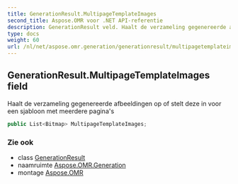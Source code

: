 ```yaml
---
title: GenerationResult.MultipageTemplateImages
second_title: Aspose.OMR voor .NET API-referentie
description: GenerationResult veld. Haalt de verzameling gegenereerde afbeeldingen op of stelt deze in voor een sjabloon met meerdere paginas
type: docs
weight: 60
url: /nl/net/aspose.omr.generation/generationresult/multipagetemplateimages/
---
```

## GenerationResult.MultipageTemplateImages field

Haalt de verzameling gegenereerde afbeeldingen op of stelt deze in voor een sjabloon met meerdere pagina's

```csharp
public List<Bitmap> MultipageTemplateImages;
```

### Zie ook

* class [GenerationResult](../)
* naamruimte [Aspose.OMR.Generation](../../generationresult/)
* montage [Aspose.OMR](../../../)


